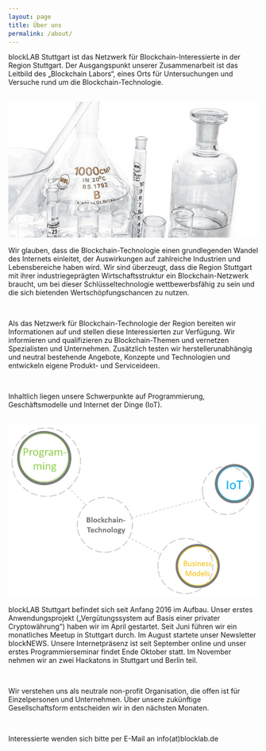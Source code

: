 ```yaml
---
layout: page
title: Über uns
permalink: /about/
---
```


blockLAB Stuttgart ist das Netzwerk für Blockchain-Interessierte in der Region Stuttgart. Der Ausgangspunkt unserer Zusammenarbeit ist das Leitbild des „Blockchain Labors“, eines Orts für Untersuchungen und Versuche rund um die Blockchain-Technologie.

<br>

<img src="/assets/images/Kolben.jpg" alt="Kolben">

<br>

Wir glauben, dass die Blockchain-Technologie einen grundlegenden Wandel des Internets einleitet, der Auswirkungen auf zahlreiche Industrien und Lebensbereiche haben wird. Wir sind überzeugt, dass die Region Stuttgart mit ihrer industriegeprägten Wirtschaftsstruktur ein Blockchain-Netzwerk braucht, um bei dieser Schlüsseltechnologie wettbewerbsfähig zu sein und die sich bietenden Wertschöpfungschancen zu nutzen.

<br>

Als das Netzwerk für Blockchain-Technologie der Region bereiten wir Informationen auf und stellen diese Interessierten zur Verfügung. Wir informieren und qualifizieren zu Blockchain-Themen und vernetzen Spezialisten und Unternehmen. Zusätzlich testen wir herstellerunabhängig und neutral bestehende Angebote, Konzepte und Technologien und entwickeln eigene Produkt- und Serviceideen. 

<br>

Inhaltlich liegen unsere Schwerpunkte auf Programmierung, Geschäftsmodelle und Internet der Dinge (IoT).

<br>

<img src="/assets/images/Kreise.jpg" alt="Kreise">

<br>

blockLAB Stuttgart befindet sich seit Anfang 2016 im Aufbau. Unser erstes Anwendungsprojekt („Vergütungssystem auf Basis einer privater Cryptowährung“) haben wir im April gestartet. Seit Juni führen wir ein monatliches Meetup in Stuttgart durch. Im August startete unser Newsletter blockNEWS. Unsere Internetpräsenz ist seit September online und unser erstes Programmierseminar findet Ende Oktober statt. Im November nehmen wir an zwei Hackatons in Stuttgart und Berlin teil.

<br>

Wir verstehen uns als neutrale non-profit Organisation, die offen ist für Einzelpersonen und Unternehmen. Über unsere zukünftige Gesellschaftsform entscheiden wir in den nächsten Monaten.

<br>

Interessierte wenden sich bitte per E-Mail an info(at)blocklab.de
